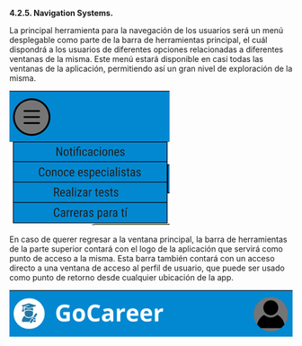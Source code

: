 **4.2.5. Navigation Systems.**

La principal herramienta para la navegación de los usuarios será un menú desplegable como parte de la barra de herramientas principal, el cuál dispondrá a los usuarios de diferentes opciones relacionadas a diferentes ventanas de la misma. Este menú estará disponible en casi todas las ventanas de la aplicación, permitiendo así un gran nivel de exploración de la misma.

![Navigation1](/Images/Naving1.png)

En caso de querer regresar a la ventana principal, la barra de herramientas de la parte superior contará con el logo de la aplicación que servirá como punto de acceso a la misma. Esta barra también contará con un acceso directo a una ventana de acceso al perfil de usuario, que puede ser usado como punto de retorno desde cualquier ubicación de la app.

![Navigation2](/Images/Naving2.png)